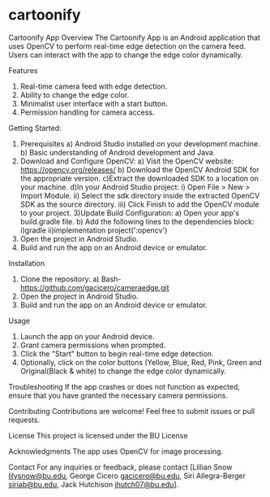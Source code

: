 # cartoonify

Cartoonify App
Overview
The Cartoonify App is an Android application that uses OpenCV to perform real-time edge detection on the camera feed. Users can interact with the app to change the edge color dynamically.


Features
  1)  Real-time camera feed with edge detection.
  2)  Ability to change the edge color.
  3)  Minimalist user interface with a start button.
  4)  Permission handling for camera access.


Getting Started:
1)  Prerequisites
  a)  Android Studio installed on your development machine.
  b)  Basic understanding of Android development and Java.
2)  Download and Configure OpenCV:
  a)  Visit the OpenCV website: https://opencv.org/releases/
  b)  Download the OpenCV Android SDK for the appropriate version.
  c)Extract the downloaded SDK to a location on your machine.
  d)In your Android Studio project:
    i)  Open File > New > Import Module.
    ii)  Select the sdk directory inside the extracted OpenCV SDK as the source directory.
    iii) Click Finish to add the OpenCV module to your project.
3)Update Build Configuration:
  a)  Open your app's build.gradle file.
  b)  Add the following lines to the dependencies block:
  i)gradle
  ii)implementation project(':opencv')
4)  Open the project in Android Studio.
5)  Build and run the app on an Android device or emulator.


Installation
  1)  Clone the repository:
    a)  Bash-  https://github.com/gacicero/cameraedge.git
  2)  Open the project in Android Studio.
  3)  Build and run the app on an Android device or emulator.


Usage
  1)  Launch the app on your Android device.
  2)  Grant camera permissions when prompted.
  3)  Click the "Start" button to begin real-time edge detection.
  4)  Optionally, click on the color buttons (Yellow, Blue, Red, Pink, Green and Original(Black & white) to change the edge color dynamically.


Troubleshooting
If the app crashes or does not function as expected, ensure that you have granted the necessary camera permissions.

Contributing
Contributions are welcome! Feel free to submit issues or pull requests.

License
This project is licensed under the BU License

Acknowledgments
The app uses OpenCV for image processing.

Contact
For any inquiries or feedback, please contact [Lillian Snow lilysnow@bu.edu, George Cicero gacicero@bu.edu, Siri Allegra-Berger siriab@bu.edu, Jack Hutchison jhutch07@bu.edu].
